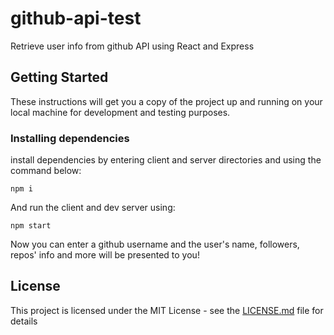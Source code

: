 # github-api-test
Retrieve user info from github API using React and Express

## Getting Started

These instructions will get you a copy of the project up and running on your local machine for development and testing purposes.

### Installing dependencies

install dependencies by entering client and server directories and using the command below:

```
npm i
```

And run the client and dev server using:

```
npm start
```
Now you can enter a github username and the user's name, followers, repos' info and more will be presented to you!

## License

This project is licensed under the MIT License - see the [LICENSE.md](LICENSE.md) file for details

